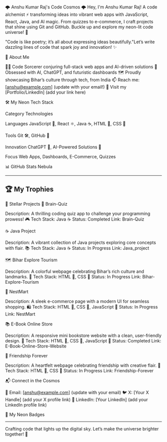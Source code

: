 🌩️ Anshu Kumar Raj's Code Cosmos 🌩️
Hey, I'm Anshu Kumar Raj! A code alchemist ⚡️ transforming ideas into vibrant web apps with JavaScript, React, Java, and AI magic. From quizzes to e-commerce, I craft projects that shine using Git and GitHub. Buckle up and explore my neon-lit code universe! 🌈

"Code is like poetry; it’s all about expressing ideas beautifully."Let’s write dazzling lines of code that spark joy and innovation! ✨


🌟 About Me

🧑‍💻 Code Sorcerer conjuring full-stack web apps and AI-driven solutions
🧠 Obsessed with AI, ChatGPT, and futuristic dashboards
🗺️ Proudly showcasing Bihar’s culture through tech, from India
📫 Reach me: [anshu@example.com] (update with your email!)
🔗 Visit my [Portfolio/LinkedIn] (add your link here)


🛠️ My Neon Tech Stack



Category
Technologies



Languages
JavaScript 🌟, React ⚛️, Java ☕, HTML 🔖, CSS 🎨


Tools
Git 🛠️, GitHub 🐙


Innovation
ChatGPT 🤖, AI-Powered Solutions 🚀


Focus
Web Apps, Dashboards, E-Commerce, Quizzes



📊 GitHub Stats Nebula


---
🏆 My Trophies
---
🚀 Stellar Projects
🧠 Brain-Quiz

Description: A thrilling coding quiz app to challenge your programming prowess! 🎮
Tech Stack: Java ☕
Status: Completed
Link: Brain-Quiz

☕ Java Project

Description: A vibrant collection of Java projects exploring core concepts with flair. 📚
Tech Stack: Java ☕
Status: In Progress
Link: Java_project

🗺️ Bihar Explore Tourism

Description: A colorful webpage celebrating Bihar’s rich culture and landmarks. 🌄
Tech Stack: HTML 🔖, CSS 🎨
Status: In Progress
Link: Bihar-Explore-Tourism

🛒 NestMart

Description: A sleek e-commerce page with a modern UI for seamless shopping. 🛍️
Tech Stack: HTML 🔖, CSS 🎨, JavaScript 🌟
Status: In Progress
Link: NestMart

📚 E-Book Online Store

Description: A responsive mini bookstore website with a clean, user-friendly design. 📖
Tech Stack: HTML 🔖, CSS 🎨, JavaScript 🌟
Status: Completed
Link: E-Book-Online-Store-Website

💖 Friendship Forever

Description: A heartfelt webpage celebrating friendship with creative flair. 💞
Tech Stack: HTML 🔖, CSS 🎨
Status: In Progress
Link: Friendship-Forever


📬 Connect in the Cosmos

📧 Email: [anshu@example.com] (update with your email)
🐦 X: [Your X Handle] (add your X profile link)
💼 LinkedIn: [Your LinkedIn] (add your LinkedIn profile link)


🌌 My Neon Badges








---
Crafting code that lights up the digital sky. Let’s make the universe brighter together! 🌠
